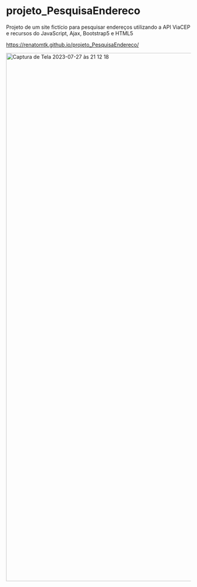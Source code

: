 # projeto_PesquisaEndereco
Projeto de um site fictício para pesquisar endereços utilizando a API ViaCEP e recursos do JavaScript, Ajax, Bootstrap5 e HTML5

https://renatomtk.github.io/projeto_PesquisaEndereco/

<img width="1440" alt="Captura de Tela 2023-07-27 às 21 12 18" src="https://github.com/renatomtk/projeto_PesquisaEndereco/assets/107575540/2b5d9ce4-4693-4749-a968-59104eff9c0c">
